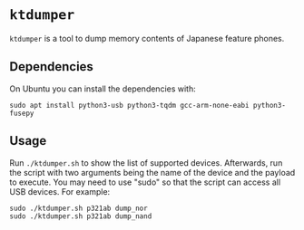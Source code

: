 # `ktdumper`

`ktdumper` is a tool to dump memory contents of Japanese feature phones.

## Dependencies

On Ubuntu you can install the dependencies with:

```
sudo apt install python3-usb python3-tqdm gcc-arm-none-eabi python3-fusepy
```

## Usage

Run `./ktdumper.sh` to show the list of supported devices. Afterwards, run the script with two arguments being the name of the device and the payload to execute. You may need to use "sudo" so that the script can access all USB devices. For example:

```
sudo ./ktdumper.sh p321ab dump_nor
sudo ./ktdumper.sh p321ab dump_nand
```
